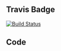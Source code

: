 ## Travis Badge
[![Build Status](https://travis-ci.org/JPLaw/13-14-two-resource-api.svg?branch=master)](https://travis-ci.org/JPLaw/13-14-two-resource-api)

## Code
<!-- YOUR CODE DESCRIPTION HERE -->
